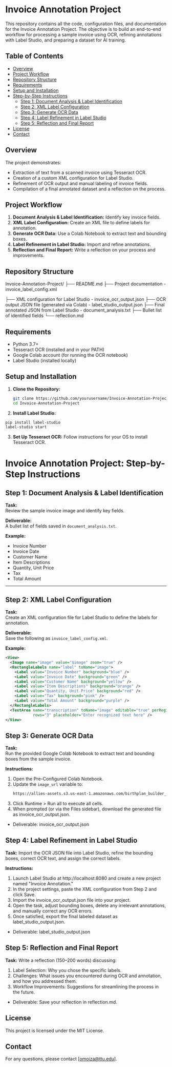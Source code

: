 # Invoice Annotation Project

This repository contains all the code, configuration files, and documentation for the Invoice Annotation Project. The objective is to build an end-to-end workflow for processing a sample invoice using OCR, refining annotations with Label Studio, and preparing a dataset for AI training.

## Table of Contents
- [Overview](#overview)
- [Project Workflow](#project-workflow)
- [Repository Structure](#repository-structure)
- [Requirements](#requirements)
- [Setup and Installation](#setup-and-installation)
- [Step-by-Step Instructions](#step-by-step-instructions)
  - [Step 1: Document Analysis & Label Identification](#step-1-document-analysis--label-identification)
  - [Step 2: XML Label Configuration](#step-2-xml-label-configuration)
  - [Step 3: Generate OCR Data](#step-3-generate-ocr-data)
  - [Step 4: Label Refinement in Label Studio](#step-4-label-refinement-in-label-studio)
  - [Step 5: Reflection and Final Report](#step-5-reflection-and-final-report)
- [License](#license)
- [Contact](#contact)

## Overview

The project demonstrates:
- Extraction of text from a scanned invoice using Tesseract OCR.
- Creation of a custom XML configuration for Label Studio.
- Refinement of OCR output and manual labeling of invoice fields.
- Compilation of a final annotated dataset and a reflection on the process.

## Project Workflow

1. **Document Analysis & Label Identification:** Identify key invoice fields.
2. **XML Label Configuration:** Create an XML file to define labels for annotation.
3. **Generate OCR Data:** Use a Colab Notebook to extract text and bounding boxes.
4. **Label Refinement in Label Studio:** Import and refine annotations.
5. **Reflection and Final Report:** Write a reflection on your process and improvements.

## Repository Structure
Invoice-Annotation-Project/ 
├── README.md 
  ├── Project documentation 
    - invoice_label_config.xml 

    
  ├── XML configuration for Label Studio 
    - invoice_ocr_output.json 
  ├── OCR output JSON file (generated via Colab) 
    - label_studio_output.json 
  ├── Final annotated JSON from Label Studio 
    - document_analysis.txt 
  ├── Bullet list of identified fields 
    └── reflection.md


## Requirements

- Python 3.7+  
- Tesseract OCR (installed and in your PATH)  
- Google Colab account (for running the OCR notebook)  
- Label Studio (installed locally)

## Setup and Installation

1. **Clone the Repository:**
   ```bash
   git clone https://github.com/yourusername/Invoice-Annotation-Project.git
   cd Invoice-Annotation-Project

2. **Install Label Studio:**
```bash
pip install label-studio
label-studio start
```
3. **Set Up Tesseract OCR:**
Follow instructions for your OS to install Tesseract OCR.

# Invoice Annotation Project: Step-by-Step Instructions

## Step 1: Document Analysis & Label Identification
**Task:**  
Review the sample invoice image and identify key fields.

**Deliverable:**  
A bullet list of fields saved in `document_analysis.txt`.

**Example:**
- Invoice Number
- Invoice Date
- Customer Name
- Item Descriptions
- Quantity, Unit Price
- Tax
- Total Amount


---

## Step 2: XML Label Configuration
**Task:**  
Create an XML configuration file for Label Studio to define the labels for annotation.

**Deliverable:**  
Save the following as `invoice_label_config.xml`.

**Example:**
```xml
<View>
  <Image name="image" value="$image" zoom="true" />
  <RectangleLabels name="label" toName="image">
    <Label value="Invoice Number" background="blue" />
    <Label value="Invoice Date" background="green" />
    <Label value="Customer Name" background="yellow" />
    <Label value="Item Descriptions" background="orange" />
    <Label value="Quantity, Unit Price" background="red" />
    <Label value="Tax" background="pink" />
    <Label value="Total Amount" background="purple" />
  </RectangleLabels>
  <TextArea name="transcription" toName="image" editable="true" perRegion="true"
            rows="3" placeholder="Enter recognized text here" />
</View>
```
## Step 3: Generate OCR Data

**Task:**  
Run the provided Google Colab Notebook to extract text and bounding boxes from the sample invoice.

**Instructions:**  
1. Open the Pre-Configured Colab Notebook.  
2. Update the `image_url` variable to:
   ```bash
   https://allies-assets.s3.us-east-1.amazonaws.com/birthplan_builder_assets/extra_images/invoice_sample.png
3. Click Runtime > Run all to execute all cells.
4. When prompted (or via the Files sidebar), download the generated file as invoice_ocr_output.json.
- Deliverable:
invoice_ocr_output.json

## Step 4: Label Refinement in Label Studio

**Task:**
Import the OCR JSON file into Label Studio, refine the bounding boxes, correct OCR text, and assign the correct labels.

**Instructions:**
1. Launch Label Studio at http://localhost:8080 and create a new project named "Invoice Annotation."
2. In the project settings, paste the XML configuration from Step 2 and click Save.
3. Import the invoice_ocr_output.json file into your project.
4. Open the task, adjust bounding boxes, delete any irrelevant annotations, and manually correct any OCR errors.
5. Once satisfied, export the final labeled dataset as label_studio_output.json.
- Deliverable:
label_studio_output.json

## Step 5: Reflection and Final Report

**Task:**
Write a reflection (150–200 words) discussing:

1. Label Selection: Why you chose the specific labels.
2. Challenges: What issues you encountered during OCR and annotation, and how you addressed them.
3. Workflow Improvements: Suggestions for streamlining the process in the future.
- Deliverable:
Save your reflection in reflection.md.

## License
This project is licensed under the MIT License.

## Contact
For any questions, please contact [omoiza@ttu.edu].
